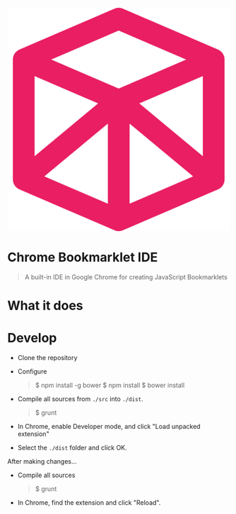 ![logo](https://raw.githubusercontent.com/ddavison/chrome-bookmarklet-ide/master/images/ide-logo-512.png)

Chrome Bookmarklet IDE
===

> A built-in IDE in Google Chrome for creating JavaScript Bookmarklets  

What it does
===


Develop
===

- Clone the repository
- Configure

  > $ npm install -g bower
  > $ npm install
  > $ bower install

- Compile all sources from `./src` into `./dist`.

  > $ grunt
  
- In Chrome, enable Developer mode, and click "Load unpacked extension"
- Select the `./dist` folder and click OK.

After making changes...

- Compile all sources

    > $ grunt
    
- In Chrome, find the extension and click "Reload".
